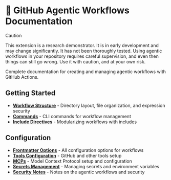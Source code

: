 # 📖 GitHub Agentic Workflows Documentation

> [!CAUTION]
> This extension is a research demonstrator. It is in early development and may change significantly. It has not been thoroughly tested. Using agentic workflows in your repository requires careful supervision, and even then things can still go wrong. Use it with caution, and at your own risk.

Complete documentation for creating and managing agentic workflows with GitHub Actions.

## Getting Started

- **[Workflow Structure](workflow-structure.md)** - Directory layout, file organization, and expression security
- **[Commands](commands.md)** - CLI commands for workflow management
- **[Include Directives](include-directives.md)** - Modularizing workflows with includes

## Configuration

- **[Frontmatter Options](frontmatter.md)** - All configuration options for workflows
- **[Tools Configuration](tools.md)** - GitHub and other tools setup
- **[MCPs](mcps.md)** - Model Context Protocol setup and configuration
- **[Secrets Management](secrets.md)** - Managing secrets and environment variables
- **[Security Notes](security-notes.md)** - Notes on the agentic workflows and security

